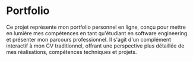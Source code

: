 # Portfolio
Ce projet représente mon portfolio personnel en ligne, conçu pour mettre en lumière mes compétences en tant qu'étudiant en software engineering et présenter mon parcours professionnel. Il s'agit d'un complément interactif à mon CV traditionnel, offrant une perspective plus détaillée de mes réalisations, compétences techniques et projets.
